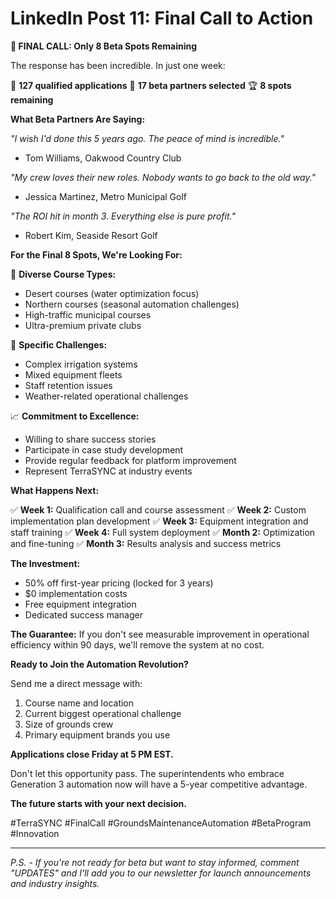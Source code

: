 # LinkedIn Post 11: Final Call to Action

**🚨 FINAL CALL: Only 8 Beta Spots Remaining**

The response has been incredible. In just one week:

📧 **127 qualified applications**
🎯 **17 beta partners selected**
🏆 **8 spots remaining**

**What Beta Partners Are Saying:**

*"I wish I'd done this 5 years ago. The peace of mind is incredible."*
- Tom Williams, Oakwood Country Club

*"My crew loves their new roles. Nobody wants to go back to the old way."*
- Jessica Martinez, Metro Municipal Golf

*"The ROI hit in month 3. Everything else is pure profit."*
- Robert Kim, Seaside Resort Golf

**For the Final 8 Spots, We're Looking For:**

🌟 **Diverse Course Types:**
- Desert courses (water optimization focus)
- Northern courses (seasonal automation challenges)  
- High-traffic municipal courses
- Ultra-premium private clubs

🎯 **Specific Challenges:**
- Complex irrigation systems
- Mixed equipment fleets
- Staff retention issues
- Weather-related operational challenges

📈 **Commitment to Excellence:**
- Willing to share success stories
- Participate in case study development
- Provide regular feedback for platform improvement
- Represent TerraSYNC at industry events

**What Happens Next:**

✅ **Week 1:** Qualification call and course assessment
✅ **Week 2:** Custom implementation plan development
✅ **Week 3:** Equipment integration and staff training
✅ **Week 4:** Full system deployment
✅ **Month 2:** Optimization and fine-tuning
✅ **Month 3:** Results analysis and success metrics

**The Investment:**
- 50% off first-year pricing (locked for 3 years)
- $0 implementation costs
- Free equipment integration
- Dedicated success manager

**The Guarantee:**
If you don't see measurable improvement in operational efficiency within 90 days, we'll remove the system at no cost.

**Ready to Join the Automation Revolution?**

Send me a direct message with:
1. Course name and location
2. Current biggest operational challenge
3. Size of grounds crew
4. Primary equipment brands you use

**Applications close Friday at 5 PM EST.**

Don't let this opportunity pass. The superintendents who embrace Generation 3 automation now will have a 5-year competitive advantage.

**The future starts with your next decision.**

#TerraSYNC #FinalCall #GroundsMaintenanceAutomation #BetaProgram #Innovation

---

*P.S. - If you're not ready for beta but want to stay informed, comment "UPDATES" and I'll add you to our newsletter for launch announcements and industry insights.*
